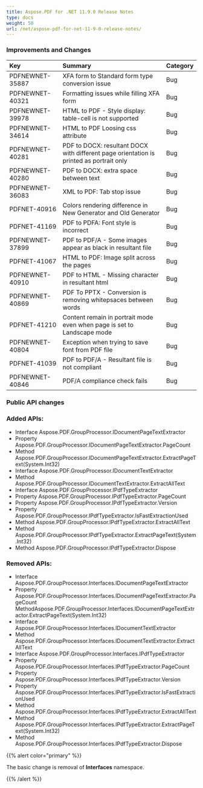 ```yaml
---
title: Aspose.PDF for .NET 11.9.0 Release Notes
type: docs
weight: 50
url: /net/aspose-pdf-for-net-11-9-0-release-notes/
---
```


### **Improvements and Changes**

|**Key**|**Summary**|**Category**|
| :- | :- | :- |
|PDFNEWNET-35887|XFA form to Standard form type conversion issue|Bug|
|PDFNEWNET-40321|Formatting issues while filling XFA form|Bug|
|PDFNEWNET-39978|HTML to PDF - Style display: table-cell is not supported|Bug|
|PDFNEWNET-34614|HTML to PDF Loosing css attribute|Bug|
|PDFNEWNET-40281|PDF to DOCX: resultant DOCX with different page orientation is printed as portrait only|Bug|
|PDFNEWNET-40280|PDF to DOCX: extra space between text|Bug|
|PDFNEWNET-36083|XML to PDF: Tab stop issue|Bug|
|PDFNET-40916|Colors rendering difference in New Generator and Old Generator|Bug|
|PDFNET-41169|PDF to PDFA: Font style is incorrect|Bug|
|PDFNEWNET-37899|PDF to PDF/A - Some images appear as black in resultant file|Bug|
|PDFNET-41067|HTML to PDF: Image split across the pages|Bug|
|PDFNEWNET-40910|PDF to HTML - Missing character in resultant html|Bug|
|PDFNEWNET-40869|PDF To PPTX - Conversion is removing whitepsaces between words|Bug|
|PDFNET-41210|Content remain in portrait mode even when page is set to Landscape mode|Bug|
|PDFNEWNET-40804|Exception when trying to save font from PDF file|Bug|
|PDFNET-41039|PDF to PDF/A - Resultant file is not compliant|Bug|
|PDFNEWNET-40846|PDF/A compliance check fails|Bug|
### **Public API changes**
### **Added APIs:**
- Interface Aspose.PDF.GroupProcessor.IDocumentPageTextExtractor
- Property Aspose.PDF.GroupProcessor.IDocumentPageTextExtractor.PageCount
- Method Aspose.PDF.GroupProcessor.IDocumentPageTextExtractor.ExtractPageText(System.Int32)
- Interface Aspose.PDF.GroupProcessor.IDocumentTextExtractor
- Method Aspose.PDF.GroupProcessor.IDocumentTextExtractor.ExtractAllText
- Interface Aspose.PDF.GroupProcessor.IPdfTypeExtractor
- Property Aspose.PDF.GroupProcessor.IPdfTypeExtractor.PageCount
- Property Aspose.PDF.GroupProcessor.IPdfTypeExtractor.Version
- Property Aspose.PDF.GroupProcessor.IPdfTypeExtractor.IsFastExtractionUsed
- Method Aspose.PDF.GroupProcessor.IPdfTypeExtractor.ExtractAllText
- Method Aspose.PDF.GroupProcessor.IPdfTypeExtractor.ExtractPageText(System.Int32)
- Method Aspose.PDF.GroupProcessor.IPdfTypeExtractor.Dispose
### **Removed APIs:**
- Interface Aspose.PDF.GroupProcessor.Interfaces.IDocumentPageTextExtractor
- Property Aspose.PDF.GroupProcessor.Interfaces.IDocumentPageTextExtractor.PageCount  
MethodAspose.PDF.GroupProcessor.Interfaces.IDocumentPageTextExtractor.ExtractPageText(System.Int32)  
- Interface Aspose.PDF.GroupProcessor.Interfaces.IDocumentTextExtractor
- Method Aspose.PDF.GroupProcessor.Interfaces.IDocumentTextExtractor.ExtractAllText
- Interface Aspose.PDF.GroupProcessor.Interfaces.IPdfTypeExtractor
- Property Aspose.PDF.GroupProcessor.Interfaces.IPdfTypeExtractor.PageCount
- Property Aspose.PDF.GroupProcessor.Interfaces.IPdfTypeExtractor.Version
- Property Aspose.PDF.GroupProcessor.Interfaces.IPdfTypeExtractor.IsFastExtractionUsed
- Method Aspose.PDF.GroupProcessor.Interfaces.IPdfTypeExtractor.ExtractAllText
- Method Aspose.PDF.GroupProcessor.Interfaces.IPdfTypeExtractor.ExtractPageText(System.Int32)
- Method Aspose.PDF.GroupProcessor.Interfaces.IPdfTypeExtractor.Dispose

{{% alert color="primary" %}} 

The basic change is removal of **Interfaces** namespace.

{{% /alert %}}
